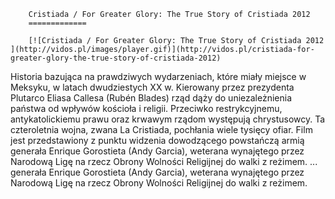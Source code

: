 
        Cristiada / For Greater Glory: The True Story of Cristiada 2012 
        =============
        
        [![Cristiada / For Greater Glory: The True Story of Cristiada 2012 ](http://vidos.pl/images/player.gif)](http://vidos.pl/cristiada-for-greater-glory-the-true-story-of-cristiada-2012)
        
        
 Historia bazująca na prawdziwych wydarzeniach, które miały miejsce w Meksyku, w latach dwudziestych XX w. Kierowany przez prezydenta Plutarco Eliasa Callesa (Rubén Blades) rząd dąży do uniezależnienia państwa od wpływów kościoła i religii. Przeciwko restrykcyjnemu, antykatolickiemu prawu oraz krwawym rządom występują chrystusowcy. Ta czteroletnia wojna, zwana La Cristiada, pochłania wiele tysięcy ofiar. Film jest przedstawiony z punktu widzenia dowodzącego powstańczą armią generała Enrique Gorostieta (Andy Garcia), weterana wynajętego przez Narodową Ligę na rzecz Obrony Wolności Religijnej do walki z reżimem.   ... generała Enrique Gorostieta (Andy Garcia), weterana wynajętego przez Narodową Ligę na rzecz Obrony Wolności Religijnej do walki z reżimem.
    